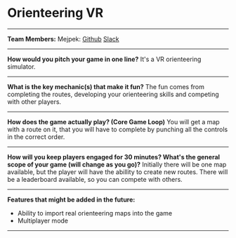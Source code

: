 # Orienteering VR
---

**Team Members:** Mejpek: [Github](https://github.com/WiktorKociuba) [Slack](https://hackclub.slack.com/team/U08286A6HE1)

---

**How would you pitch your game in one line?**
It's a VR orienteering simulator.

---

**What is the key mechanic(s) that make it fun?**
The fun comes from completing the routes, developing your orienteering skills and competing with other players.

---

**How does the game actually play? (Core Game Loop)**
You will get a map with a route on it, that you will have to complete by punching all the controls in the correct order.

---

**How will you keep players engaged for 30 minutes? What's the general scope of your game (will change as you go)?**
Initially there will be one map available, but the player will have the abillity to create new routes. There will be a leaderboard available, so you can compete with others.

---

**Features that might be added in the future:**
  - Ability to import real orienteering maps into the game
  - Multiplayer mode
---
